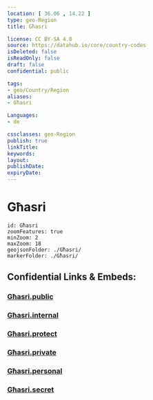 ```yaml
---
location: [ 36.06 , 14.22 ] 
type: geo-Region
title: Għasri

license: CC BY-SA 4.0
source: https://datahub.io/core/country-codes
isDeleted: false
isReadOnly: false
draft: false
confidential: public

tags:
- geo/Country/Region
aliases:
- Għasri

Languages:
- de

cssclasses: geo-Region
publish: true
linkTitle: 
keywords: 
layout: 
publishDate: 
expiryDate: 
---
```


# Għasri

```leaflet
id: Għasri
zoomFeatures: true 
minZoom: 2 
maxZoom: 18
geojsonFolder: ./Għasri/
markerFolder: ./Għasri/
```


## Confidential Links & Embeds: 

### [Għasri.public](/_public/\Earth\Continent\Europe\Europe~South\Malta\Regions~Malta\Għawdex\counties~GħawdexGħasri.public.md) 

### [Għasri.internal](/_internal/\Earth\Continent\Europe\Europe~South\Malta\Regions~Malta\Għawdex\counties~GħawdexGħasri.internal.md) 

### [Għasri.protect](/_protect/\Earth\Continent\Europe\Europe~South\Malta\Regions~Malta\Għawdex\counties~GħawdexGħasri.protect.md) 

### [Għasri.private](/_private/\Earth\Continent\Europe\Europe~South\Malta\Regions~Malta\Għawdex\counties~GħawdexGħasri.private.md) 

### [Għasri.personal](/_personal/\Earth\Continent\Europe\Europe~South\Malta\Regions~Malta\Għawdex\counties~GħawdexGħasri.personal.md) 

### [Għasri.secret](/_secret/\Earth\Continent\Europe\Europe~South\Malta\Regions~Malta\Għawdex\counties~GħawdexGħasri.secret.md)

